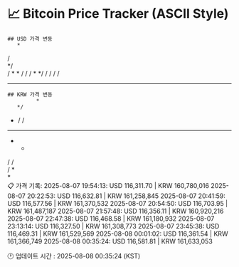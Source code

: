 # 📈 Bitcoin Price Tracker (ASCII Style)
    ## USD 가격 변동 
       *      
  /       
 */       
/ *      *
/       / 
/    * */ 
/   / / / 
*   * * * 
    ## KRW 가격 변동
             *
       */ 
   *  / / 
  *   * * 
 *   *    
/   /     
/   *     
*         
    📋 가격 기록:
    2025-08-07 19:54:13: USD 116,311.70 | KRW 160,780,016
2025-08-07 20:22:53: USD 116,632.81 | KRW 161,258,845
2025-08-07 20:41:59: USD 116,577.56 | KRW 161,370,532
2025-08-07 20:54:50: USD 116,703.95 | KRW 161,487,187
2025-08-07 21:57:48: USD 116,356.11 | KRW 160,920,216
2025-08-07 22:47:38: USD 116,468.58 | KRW 161,180,932
2025-08-07 23:13:14: USD 116,327.50 | KRW 161,308,773
2025-08-07 23:45:38: USD 116,469.31 | KRW 161,529,569
2025-08-08 00:01:02: USD 116,361.54 | KRW 161,366,749
2025-08-08 00:35:24: USD 116,581.81 | KRW 161,633,053
    
🕐 업데이트 시간 : 2025-08-08 00:35:24 (KST)
